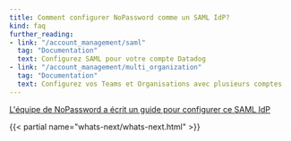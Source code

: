 ```yaml
---
title: Comment configurer NoPassword comme un SAML IdP?
kind: faq
further_reading:
- link: "/account_management/saml"
  tag: "Documentation"
  text: Configurez SAML pour votre compte Datadog
- link: "/account_management/multi_organization"
  tag: "Documentation"
  text: Configurez vos Teams et Organisations avec plusieurs comptes
---
```


[L'équipe de NoPassword a écrit un guide pour configurer ce SAML IdP](https://help.nopassword.com/portfolio-items/datadog/)

{{< partial name="whats-next/whats-next.html" >}}